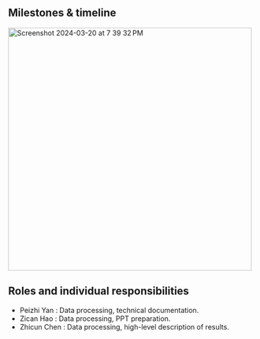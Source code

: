 ## Milestones & timeline

<img width="494" alt="Screenshot 2024-03-20 at 7 39 32 PM" src="https://github.com/ds5110/project-spring24-Peizhi96/assets/151412563/f91c5c2a-c807-47b5-b74f-50e304496f53">


## Roles and individual responsibilities

* Peizhi Yan : Data processing, technical documentation.
* Zican Hao : Data processing, PPT preparation.
* Zhicun Chen : Data processing, high-level description of results.
